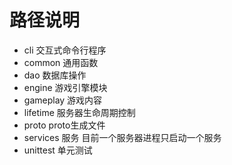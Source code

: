 # 路径说明

- cli 交互式命令行程序
- common 通用函数
- dao 数据库操作
- engine 游戏引擎模块
- gameplay 游戏内容
- lifetime 服务器生命周期控制
- proto proto生成文件
- services 服务 目前一个服务器进程只启动一个服务
- unittest 单元测试
